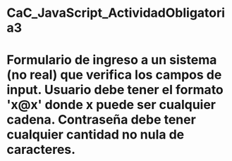 # CaC_JavaScript_ActividadObligatoria3
# Formulario de ingreso a un sistema (no real) que verifica los campos de input. Usuario debe tener el formato 'x@x' donde x puede ser cualquier cadena. Contraseña debe tener cualquier cantidad no nula de caracteres.

